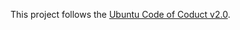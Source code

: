This project follows the [Ubuntu Code of Coduct v2.0](https://ubuntu.com/community/ethos/code-of-conduct).
